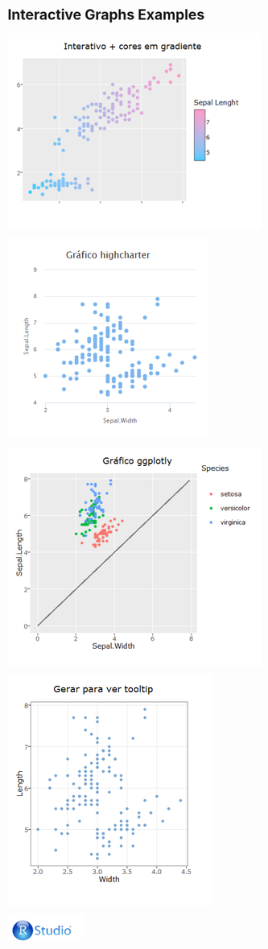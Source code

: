 # Interactive Graphs Examples

![](Rplot4_2.png)

![](Rplot1.png)

![](Rplot3.png)

![](Rplot5.png)

<img src="foto_R_Studio.png" width="150">
